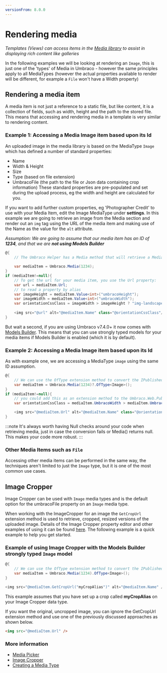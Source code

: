 ```yaml
---
versionFrom: 8.0.0
---
```


# Rendering media

_Templates (Views) can access items in the [Media library](../../Data/Creating-Media/index.md) to assist in displaying rich content like galleries_

In the following examples we will be looking at rendering an `Image`, this is just one of the 'types' of Media in Umbraco - however the same principles apply to all MediaTypes (however the actual properties available to render will be different, for example a `File` won't have a Width property)

## Rendering a media item
A media item is not just a reference to a static file, but like content, it is a collection of fields, such as width, height and the path to the stored file. This means that accessing and rendering media in a template is very similar to rendering content.

### Example 1: Accessing a Media Image item based upon its Id
An uploaded image in the media library is based on the MediaType `Image` which has defined a number of standard properties:
- Name
- Width & Height
- Size
- Type (based on file extension)
- UmbracoFile (the path to the file or Json data containing crop information)
These standard properties are pre-populated and set during the upload process, eg the width and height are calculated for you.

If you want to add further custom properties, eg 'Photographer Credit' to use with your Media Item, edit the Image MediaType under **settings**. In this example we are going to retrieve an image from the Media section and render out an `img` tag using the URL of the media item and making use of the Name as the value for the `alt` attribute.

_Assumption: We are going to assume that our media item has an ID of **1234**, and that we are **not using Models Builder**_

```csharp
@{
    // The Umbraco Helper has a Media method that will retrieve a Media Item by Id in the form of IPublishedContent, in this example the Media Item has a unique id of 1234:
    
    var mediaItem = Umbraco.Media(1234);  
}
if (mediaItem!=null){
    // To get the url for your media item, you use the Url property:
    var url = mediaItem.Url;
    // to read a property by alias
    var imageHeight = mediaItem.Value<int>("umbracoHeight");
    var imageWidth = mediaItem.Value<int>("umbracoWidth");
    var orientationCssClass = imageWidth > imageHeight ? "img-landscape" : "img-portrait";
    
    <img src="@url" alt="@mediaItem.Name" class="@orientationCssClass"/>
}
```

But wait a second, if you are using Umbraco v7.4.0+ it now comes with [Models Builder](../../../Reference/Templating/Modelsbuilder/index.md). This means that you can use strongly typed models for your media items if Models Builder is enabled (which it is by default).

### Example 2: Accessing a Media Image item based upon its Id
As with example one, we are accessing a MediaType `image` using the same ID assumption. 

```csharp
@{
    // We can use the OfType extension method to convert the IPublishedContent into the ModelsBuilder Umbraco.Web.PublishedModels.Image class
    var mediaItem = Umbraco.Media(1234)?.OfType<Image>();
}
if (mediaItem!=null){
    // you could add this as an extension method to the Umbraco.Web.PublishedModels.Image class
    var orientationCssClass = mediaItem.UmbracoWidth > mediaItem.UmbracoHeight ? "img-landscape" : "img-portrait";

    <img src="@mediaItem.Url" alt="@mediaItem.Name" class="@orientationCssClass" />
}
```

:::note
It's always worth having Null checks around your code when retrieving media, just in case the conversion fails or Media() returns null. This makes your code more robust.
:::

### Other Media Items such as `File`
Accessing other media items can be performed in the same way, the techniques aren't limited to just the `Image` type, but it is one of the most common use cases.

## Image Cropper
Image Cropper can be used with `Image` media types and is the default option for the umbracoFile property on an `Image` media type.

When working with the ImageCropper for an image the `GetCropUrl` extension method is used to retrieve, cropped, resized versions of the uploaded image. Details of the Image Cropper property editor and other examples of using it can be found [here](../../Backoffice/Property-Editors/Built-in-Property-Editors/Image-Cropper.md). The following example is a quick example to help you get started.

### Example of using Image Cropper with the Models Builder strongly typed `Image` model

```csharp
@{
    // We can use the OfType extension method to convert the IPublishedContent 
    var mediaItem = Umbraco.Media(1234).OfType<Image>();
}

<img src="@mediaItem.GetCropUrl("myCropAlias")" alt="@mediaItem.Name" />
```

This example assumes that you have set up a crop called **myCropAlias** on your Image Cropper data type.        

If you want the original, uncropped image, you can ignore the GetCropUrl extension method and use one of the previously discussed approaches as shown below.

```html
<img src="@mediaItem.Url" />
```

### More information
- [Media Picker](../../Backoffice/Property-Editors/Built-in-Property-Editors/Media-Picker/index.md)
- [Image Cropper](../../Backoffice/Property-Editors/Built-in-Property-Editors/Image-Cropper.md)
- [Creating a Media Type](../../Data/Creating-Media/index.md#creating-a-media-type)
